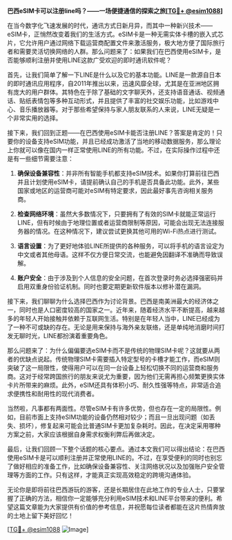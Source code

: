 **巴西eSIM卡可以注册line吗？——一场便捷通信的探索之旅[[TG💪+ @esim1088](https://t.me/s/esim1088)]**

在当今数字化飞速发展的时代，通讯方式日新月异，而其中一种新兴技术——eSIM卡，正悄然改变着我们的生活方式。eSIM卡是一种无需实体卡槽的嵌入式芯片，它允许用户通过网络下载运营商配置文件来激活服务，极大地方便了国际旅行者和需要灵活切换网络的人群。那么问题来了：如果我们在巴西使用eSIM卡，是否能够顺利注册并使用LINE这款广受欢迎的即时通讯软件呢？

首先，让我们简单了解一下LINE是什么以及它的基本功能。LINE是一款源自日本的即时通讯应用程序，自2011年推出以来，迅速风靡全球，尤其是在亚洲地区拥有庞大的用户群体。其特色在于除了基础的文字聊天外，还支持语音通话、视频通话、贴纸表情包等多种互动形式，并且提供了丰富的社交娱乐功能，比如游戏中心、音乐播放器等。对于那些希望保持与家人朋友联系的人来说，LINE无疑是一个非常实用的选择。

接下来，我们回到正题——在巴西使用eSIM卡能否注册LINE？答案是肯定的！只要你的设备支持eSIM功能，并且已经成功激活了当地的移动数据服务，那么理论上你就可以像在国内一样正常使用LINE的所有功能。不过，在实际操作过程中还是有一些细节需要注意：

1. **确保设备兼容性**：并非所有智能手机都支持eSIM技术。如果你打算前往巴西并且计划使用eSIM卡，请提前确认自己的手机是否具备此功能。此外，某些国家或地区的运营商可能对eSIM有特定要求，因此最好事先咨询相关服务商。

2. **检查网络环境**：虽然大多数情况下，只要拥有了有效的SIM卡就能正常运行LINE，但有时候由于地理位置或者运营商限制等原因，可能会出现无法连接服务器的情况。在这种情况下，建议尝试更换其他可用的Wi-Fi热点进行测试。

3. **语言设置**：为了更好地体验LINE所提供的各种服务，可以将手机的语言设定为中文或者其他母语。这样不仅方便日常交流，也能避免因翻译不准确而导致误解。

4. **账户安全**：由于涉及到个人信息的安全问题，在首次登录时务必选择强密码并启用双重身份验证机制。同时也要定期更新软件版本以修补潜在漏洞。

接下来，我们聊聊为什么选择巴西作为讨论背景。巴西是南美洲最大的经济体之一，同时也是人口密度较高的国家之一。近年来，随着经济水平不断提高，越来越多的年轻人开始接触并依赖于互联网生活。特别是在年轻人当中，LINE已经成为了一种不可或缺的存在。无论是用来保持与海外亲友联络，还是单纯地消磨时间打发无聊时光，LINE都扮演着重要角色。

那么问题来了：为什么偏偏要选eSIM卡而不是传统的物理SIM卡呢？这就要从两者的优缺点说起。传统物理SIM卡需要插入特定型号的卡槽才能工作，而eSIM则突破了这一局限性，使得用户可以在同一台设备上轻松切换不同的运营商和服务商。这对于经常跨国旅行的朋友来说尤为重要，因为他们无需再担心频繁更换实体卡片所带来的麻烦。此外，eSIM还具有体积小巧、耐久性强等特点，非常适合追求便携性和耐用性的现代消费者。

当然啦，凡事都有两面性。尽管eSIM卡有许多优势，但也存在一定的局限性。例如，目前市面上支持eSIM功能的设备仍然相对较少；而且一旦出现问题（如丢失、损坏），修复起来可能会比普通SIM卡更加复杂耗时。因此，在决定采用哪种方案之前，大家应该根据自身需求权衡利弊后再做决定。

最后，让我们回顾一下整个话题的核心要点。通过本文我们可以得出结论：在巴西使用eSIM卡是可以顺利注册并正常使用LINE的。不过，在享受便利的同时也别忘了做好相应的准备工作，比如确保设备兼容性、关注网络状况以及加强账户安全管理等方面的工作。只有这样，才能真正实现高效稳定的跨境沟通体验。

无论你是即将前往巴西游玩的游客，还是长期居住在此地工作的专业人士，只要掌握了正确的方法，相信你一定能够充分利用eSIM技术和LINE平台带来的便利。希望这篇文章能为大家提供有价值的参考信息，并祝愿每位读者都能在这片热情奔放的土地上留下美好回忆！

[[TG💪+ @esim1088](https://t.me/s/esim1088) ![Image](https://i.postimg.cc/4NQfJmqS/Snipaste-2025-05-13-00-14-12.png)]